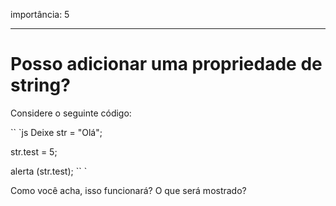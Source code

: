 importância: 5

---

# Posso adicionar uma propriedade de string?


Considere o seguinte código:

`` `js
Deixe str = "Olá";

str.test = 5;

alerta (str.test);
`` `

Como você acha, isso funcionará? O que será mostrado?
